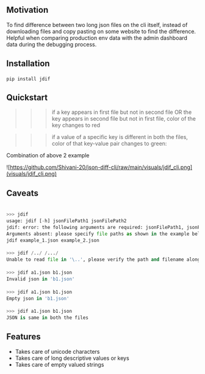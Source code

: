 ## Motivation

To find difference between two long json files on the cli itself, instead of downloading files and copy pasting on some website to find the difference. Helpful when comparing production env data with the admin dashboard data during the debugging process.

## Installation

``pip install jdif``

## Quickstart

>>> if a key appears in first file but not in second file OR the key appears in second file but not in first file,
color of the key changes to red

>>> if a value of a specific key is different in both the files, 
color of that key-value pair changes to green:

Combination of above 2 example

![https://github.com/Shivani-20/json-diff-cli/raw/main/visuals/jdif_cli.png](visuals/jdif_cli.png)

## Caveats

```python

>>> jdif
usage: jdif [-h] jsonFilePath1 jsonFilePath2
jdif: error: the following arguments are required: jsonFilePath1, jsonFilePath2
Arguments absent: please specify file paths as shown in the example below:
jdif example_1.json example_2.json

>>> jdif /../ /.../
Unable to read file in '\..', please verify the path and filename alongwith the extension

>>> jdif a1.json b1.json 
Invalid json in 'b1.json'

>>> jdif a1.json b1.json
Empty json in 'b1.json'

>>> jdif a1.json b1.json
JSON is same in both the files

```

## Features

* Takes care of unicode characters
* Takes care of long descriptive values or keys
* Takes care of empty valued strings
